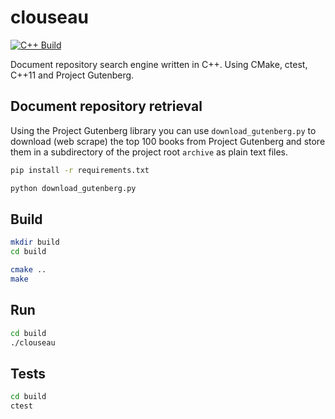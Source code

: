 # clouseau

[![C++ Build](https://github.com/Darragh-Grealish/clouseau/actions/workflows/build.yml/badge.svg)](https://github.com/Darragh-Grealish/clouseau/actions/workflows/build.yml)

Document repository search engine written in C++.
Using CMake, ctest, C++11 and Project Gutenberg.

## Document repository retrieval

Using the Project Gutenberg library you can use `download_gutenberg.py` to download (web scrape) the top 100 books from Project Gutenberg and store them in a subdirectory of the project root `archive` as plain text files.

```bash
pip install -r requirements.txt

python download_gutenberg.py
```

## Build

```bash
mkdir build
cd build

cmake ..
make
```

## Run

```bash
cd build
./clouseau
```

## Tests

```bash
cd build
ctest
```

